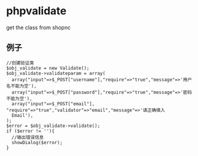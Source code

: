 # phpvalidate
get the class from shopnc

## 例子
    //创建验证类
    $obj_validate = new Validate();
    $obj_validate->validateparam = array(
      array("input"=>$_POST["username"],"require"=>"true","message"=>'用户名不能为空'),
      array("input"=>$_POST["password"],"require"=>"true","message"=>'密码不能为空'),
      array("input"=>$_POST["email"], "require"=>"true","validator"=>"email","message"=>'请正确填入
      Email'),
    );
    $error = $obj_validate->validate();
    if ($error != ''){
      //输出错误信息
      showDialog($error);
    }
